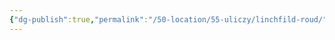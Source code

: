 ```yaml
---
{"dg-publish":true,"permalink":"/50-location/55-uliczy/linchfild-roud/","tags":["локация/улица"]}
---
```


